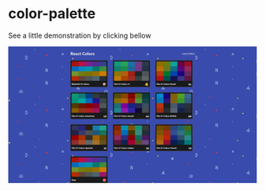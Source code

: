 # color-palette

<!-- Add  a video -->

See a little demonstration by clicking bellow

[![color-palette](/preview.png)](/demo.mp4)
